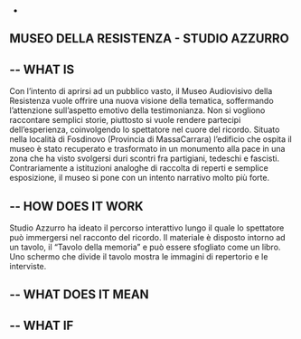 -
MUSEO DELLA RESISTENZA  - STUDIO AZZURRO
-

--
WHAT IS
--
Con l’intento di aprirsi ad un pubblico vasto, il Museo Audiovisivo della Resistenza vuole offrire una nuova visione della tematica, soffermando l’attenzione sull’aspetto emotivo della testimonianza. Non si vogliono raccontare semplici storie, piuttosto si vuole rendere partecipi dell’esperienza, coinvolgendo lo spettatore nel cuore del ricordo.
Situato nella località di Fosdinovo (Provincia di MassaCarrara) l’edificio che ospita il museo è stato recuperato e trasformato in un monumento alla pace in una zona che ha visto svolgersi duri scontri fra partigiani, tedeschi e fascisti. Contrariamente a istituzioni analoghe di raccolta di reperti e semplice esposizione, il museo si pone con un intento narrativo molto più forte.

--
HOW DOES IT WORK
--
Studio Azzurro ha ideato il percorso interattivo lungo il quale lo spettatore può immergersi nel racconto del ricordo. Il materiale è disposto intorno ad un tavolo, il “Tavolo della memoria” e può essere sfogliato come un libro. Uno schermo che divide il tavolo mostra le immagini di repertorio e le interviste.

--
WHAT DOES IT MEAN
--


--
WHAT IF
--
